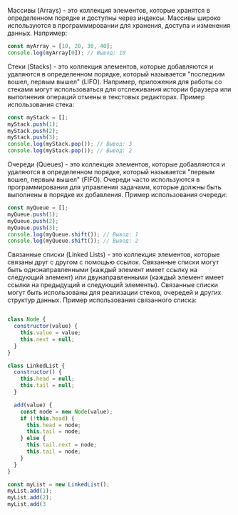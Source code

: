 Массивы (Arrays) - это коллекция элементов, которые хранятся в определенном порядке и доступны через индексы. Массивы широко используются в программировании для хранения, доступа и изменения данных. Например:
```javascript
const myArray = [10, 20, 30, 40];
console.log(myArray[0]); // Вывод: 10
```
Стеки (Stacks) - это коллекция элементов, которые добавляются и удаляются в определенном порядке, который называется "последним вошел, первым вышел" (LIFO). Например, приложения для работы со стеками могут использоваться для отслеживания истории браузера или выполнения операций отмены в текстовых редакторах. Пример использования стека:

```javascript
const myStack = [];
myStack.push(1);
myStack.push(2);
myStack.push(3);
console.log(myStack.pop()); // Вывод: 3
console.log(myStack.pop()); // Вывод: 2
```
Очереди (Queues) - это коллекция элементов, которые добавляются и удаляются в определенном порядке, который называется "первым вошел, первым вышел" (FIFO). Очереди часто используются в программировании для управления задачами, которые должны быть выполнены в порядке их добавления. Пример использования очереди:

```javascript
const myQueue = [];
myQueue.push(1);
myQueue.push(2);
myQueue.push(3);
console.log(myQueue.shift()); // Вывод: 1
console.log(myQueue.shift()); // Вывод: 2
```

Связанные списки (Linked Lists) - это коллекция элементов, которые связаны друг с другом с помощью ссылок. Связанные списки могут быть однонаправленными (каждый элемент имеет ссылку на следующий элемент) или двунаправленными (каждый элемент имеет ссылки на предыдущий и следующий элементы). Связанные списки могут быть использованы для реализации стеков, очередей и других структур данных. Пример использования связанного списка:
```javascript

class Node {
  constructor(value) {
    this.value = value;
    this.next = null;
  }
}

class LinkedList {
  constructor() {
    this.head = null;
    this.tail = null;
  }

  add(value) {
    const node = new Node(value);
    if (!this.head) {
      this.head = node;
      this.tail = node;
    } else {
      this.tail.next = node;
      this.tail = node;
    }
  }
}

const myList = new LinkedList();
myList.add(1);
myList.add(2);
myList.add(3
```


